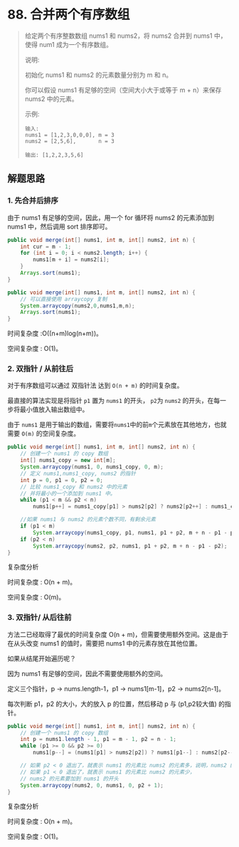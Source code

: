 # 88. 合并两个有序数组

>给定两个有序整数数组 nums1 和 nums2，将 nums2 合并到 nums1 中，使得 num1 成为一个有序数组。
>
>说明:
>
>初始化 nums1 和 nums2 的元素数量分别为 m 和 n。
>
>你可以假设 nums1 有足够的空间（空间大小大于或等于 m + n）来保存 nums2 中的元素。
>
>示例:
>```
>输入:
>nums1 = [1,2,3,0,0,0], m = 3
>nums2 = [2,5,6],       n = 3
>
>输出: [1,2,2,3,5,6]
>```

## 解题思路

### 1. 先合并后排序

由于 nums1 有足够的空间，因此，用一个 for 循环将 nums2 的元素添加到 nums1 中，然后调用 sort 排序即可。

```java
public void merge(int[] nums1, int m, int[] nums2, int n) {
    int cur = m - 1;
    for (int i = 0; i < nums2.length; i++) {
        nums1[m + i] = nums2[i];
    }
    Arrays.sort(nums1);
}
```

```java
public void merge(int[] nums1, int m, int[] nums2, int n) {
    // 可以直接使用 arraycopy 复制
    System.arraycopy(nums2,0,nums1,m,n);
    Arrays.sort(nums1);
}
```

时间复杂度 :O((n+m)log(n+m))。

空间复杂度 : O(1)。

### 2. 双指针 / 从前往后

对于有序数组可以通过 双指针法 达到 `O(n + m)` 的时间复杂度。

最直接的算法实现是将指针 `p1` 置为 `nums1` 的开头， `p2`为 `nums2` 的开头，在每一步将最小值放入输出数组中。

由于 `nums1` 是用于输出的数组，需要将`nums1`中的前`m`个元素放在其他地方，也就需要 `O(m)` 的空间复杂度。

```java
public void merge(int[] nums1, int m, int[] nums2, int n) {
    // 创建一个 nums1 的 copy 数组
    int[] nums1_copy = new int[m];
    System.arraycopy(nums1, 0, nums1_copy, 0, m);
    // 定义 nums1,nums1_copy, nums2 的指针
    int p = 0, p1 = 0, p2 = 0;
    // 比较 nums1_copy 和 nums2 中的元素
    // 并将最小的一个添加到 nums1 中。
    while (p1 < m && p2 < n)
        nums1[p++] = nums1_copy[p1] > nums2[p2] ? nums2[p2++] : nums1_copy[p1++];

    //如果 nums1 与 nums2 的元素个数不同，有剩余元素
    if (p1 < m)
        System.arraycopy(nums1_copy, p1, nums1, p1 + p2, m + n - p1 - p2);
    if (p2 < n)
        System.arraycopy(nums2, p2, nums1, p1 + p2, m + n - p1 - p2);
}
```

复杂度分析

时间复杂度 : O(n + m)。

空间复杂度 : O(m)。

### 3. 双指针/ 从后往前

方法二已经取得了最优的时间复杂度 O(n + m)，但需要使用额外空间。这是由于在从头改变 nums1 的值时，需要把 nums1 中的元素存放在其他位置。

如果从结尾开始遍历呢？

因为 nums1 有足够的空间，因此不需要使用额外的空间。

定义三个指针，p -> nums.length-1，p1 -> nums1[m-1]，p2 -> nums2[n-1]。

每次判断 p1，p2 的大小，大的放入 p 的位置，然后移动 p 与 (p1,p2较大值) 的指针。

```java
public void merge(int[] nums1, int m, int[] nums2, int n) {
    // 创建一个 nums1 的 copy 数组
    int p = nums1.length - 1, p1 = m - 1, p2 = n - 1;
    while (p1 >= 0 && p2 >= 0)
        nums1[p--] = (nums1[p1] > nums2[p2]) ? nums1[p1--] : nums2[p2--];

    // 如果 p2 < 0 退出了，就表示 nums1 的元素比 nums2 的元素多，说明，nums2 的元素都已经添加完毕了
    // 如果 p1 < 0 退出了，就表示 nums1 的元素比 nums2 的元素少，
    // nums2 的元素要加到 nums1 的开头
    System.arraycopy(nums2, 0, nums1, 0, p2 + 1);
}
```

复杂度分析

时间复杂度 : O(n + m)。

空间复杂度 : O(1)。